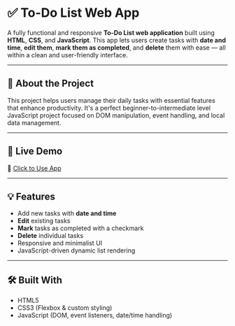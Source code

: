 # ✅ To-Do List Web App

A fully functional and responsive **To-Do List web application** built using **HTML**, **CSS**, and **JavaScript**. This app lets users create tasks with **date and time**, **edit them**, **mark them as completed**, and **delete** them with ease — all within a clean and user-friendly interface.

---

## 📌 About the Project

This project helps users manage their daily tasks with essential features that enhance productivity. It's a perfect beginner-to-intermediate level JavaScript project focused on DOM manipulation, event handling, and local data management.

---

## 🚀 Live Demo

🔗 [Click to Use App](https://todo-project-ten-chi.vercel.app/)

---

## 💡 Features

- Add new tasks with **date and time**
- **Edit** existing tasks
- **Mark** tasks as completed with a checkmark
- **Delete** individual tasks
- Responsive and minimalist UI
- JavaScript-driven dynamic list rendering

---

## 🛠️ Built With

- HTML5
- CSS3 (Flexbox & custom styling)
- JavaScript (DOM, event listeners, date/time handling)
